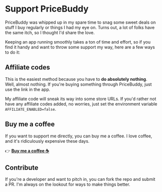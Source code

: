 # Support PriceBuddy

PriceBuddy was whipped up in my spare time to snag some sweet 
deals on stuff I buy regularly or things I had my eye on. Turns 
out, a lot of folks have the same itch, so I thought I'd share 
the love.

Keeping an app running smoothly takes a ton of time and effort, 
so if you find it handy and want to throw some support my way, 
here are a few ways to do it:

## Affiliate codes

This is the easiest method because you have to **do absolutely nothing**. 
Well, almost nothing. If you're buying something through PriceBuddy, 
just use the link in the app.

My affiliate code will sneak its way into some store URLs. If you'd 
rather not have any affiliate codes added, no worries, just set 
the environment variable `AFFILIATE_ENABLED=false`.

## Buy me a coffee

If you want to support me directly, you can buy me a coffee. I love coffee,
and it's ridiculously expensive these days.

👉 **[Buy me a coffee ☕](https://www.paypal.com/donate/?business=ZCGV976794JHE&no_recurring=0&item_name=Buy+me+a+coffee&currency_code=USD)**

## Contribute

If you're a developer and want to pitch in, you can fork the repo and 
submit a PR. I'm always on the lookout for ways to make things better.
